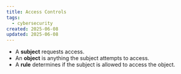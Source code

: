 ```yaml
---
title: Access Controls
tags:
  - cybersecurity
created: 2025-06-08
updated: 2025-06-08
---
```


- A **subject** requests access.
- An **object** is anything the subject attempts to access.
- A **rule** determines if the subject is allowed to access the object.
